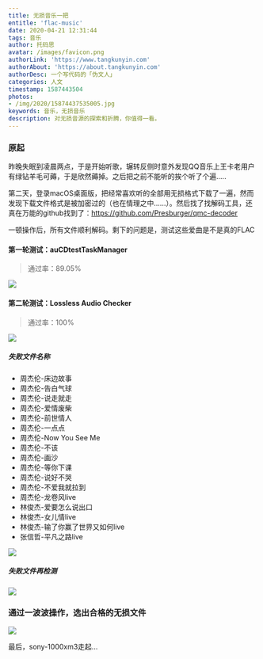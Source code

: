 ```yaml
---
title: 无损音乐一把
entitle: 'flac-music'
date: 2020-04-21 12:31:44
tags: 音乐
author: 托码思
avatar: /images/favicon.png
authorLink: 'https://www.tangkunyin.com'
authorAbout: 'https://about.tangkunyin.com'
authorDesc: 一个写代码的「伪文人」
categories: 人文
timestamp: 1587443504
photos:
- /img/2020/15874437535005.jpg
keywords: 音乐，无损音乐
description: 对无损音源的探索和折腾，你值得一看。
---
```


### 原起

昨晚失眠到凌晨两点，于是开始听歌，辗转反侧时意外发现QQ音乐上王卡老用户有绿钻羊毛可薅，于是欣然薅掉。之后把之前不能听的挨个听了个遍.....

第二天，登录macOS桌面版，把经常喜欢听的全部用无损格式下载了一遍，然而发现下载文件格式是被加密过的（也在情理之中......）。然后找了找解码工具，还真在万能的github找到了：https://github.com/Presburger/qmc-decoder

一顿操作后，所有文件顺利解码。剩下的问题是，测试这些爱曲是不是真的FLAC

#### 第一轮测试：auCDtestTaskManager

> 通过率：89.05%

![](/img/2020/15874437535005.jpg)


#### 第二轮测试：Lossless Audio Checker

> 通过率：100%

![](/img/2020/15874489546332.jpg)



##### 失败文件名称

- 周杰伦-床边故事
- 周杰伦-告白气球
- 周杰伦-说走就走
- 周杰伦-爱情废柴
- 周杰伦-前世情人
- 周杰伦-一点点
- 周杰伦-Now You See Me
- 周杰伦-不该
- 周杰伦-画沙
- 周杰伦-等你下课
- 周杰伦-说好不哭
- 周杰伦-不爱我就拉到
- 周杰伦-龙卷风live
- 林俊杰-爱要怎么说出口
- 林俊杰-女儿情live
- 林俊杰-输了你赢了世界又如何live
- 张信哲-平凡之路live

![](/img/2020/15874499980563.jpg)


##### 失败文件再检测

![](/img/2020/15874492263018.jpg)


### 通过一波波操作，选出合格的无损文件

![](/img/2020/15874506941901.jpg)

最后，sony-1000xm3走起...

